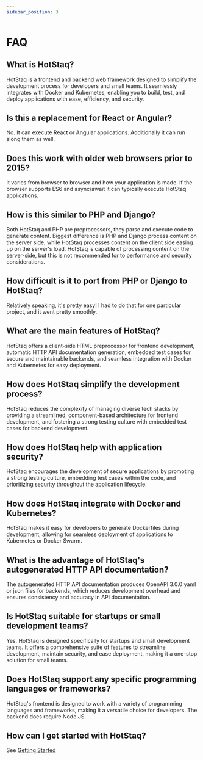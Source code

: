 ```yaml
---
sidebar_position: 3
---
```


# FAQ

## What is HotStaq?
HotStaq is a frontend and backend web framework designed to simplify the development process for developers and small teams. It seamlessly integrates with Docker and Kubernetes, enabling you to build, test, and deploy applications with ease, efficiency, and security.

## Is this a replacement for React or Angular?
No. It can execute React or Angular applications. Additionally it can run along them as well.

## Does this work with older web browsers prior to 2015?
It varies from browser to browser and how your application is made. If the browser supports ES6 and async/await it can typically execute HotStaq applications.

## How is this similar to PHP and Django?
Both HotStaq and PHP are preprocessors, they parse and execute code to generate content. Biggest difference is PHP and Django process content on the server side, while HotStaq processes content on the client side easing up on the server's load. HotStaq is capable of processing content on the server-side, but this is not recommended for to performance and security considerations.

## How difficult is it to port from PHP or Django to HotStaq?
Relatively speaking, it's pretty easy! I had to do that for one particular project, and it went pretty smoothly.

## What are the main features of HotStaq?
HotStaq offers a client-side HTML preprocessor for frontend development, automatic HTTP API documentation generation, embedded test cases for secure and maintainable backends, and seamless integration with Docker and Kubernetes for easy deployment.

## How does HotStaq simplify the development process?
HotStaq reduces the complexity of managing diverse tech stacks by providing a streamlined, component-based architecture for frontend development, and fostering a strong testing culture with embedded test cases for backend development.

## How does HotStaq help with application security?
HotStaq encourages the development of secure applications by promoting a strong testing culture, embedding test cases within the code, and prioritizing security throughout the application lifecycle.

## How does HotStaq integrate with Docker and Kubernetes?
HotStaq makes it easy for developers to generate Dockerfiles during development, allowing for seamless deployment of applications to Kubernetes or Docker Swarm.

## What is the advantage of HotStaq's autogenerated HTTP API documentation?
The autogenerated HTTP API documentation produces OpenAPI 3.0.0 yaml or json files for backends, which reduces development overhead and ensures consistency and accuracy in API documentation.

## Is HotStaq suitable for startups or small development teams?
Yes, HotStaq is designed specifically for startups and small development teams. It offers a comprehensive suite of features to streamline development, maintain security, and ease deployment, making it a one-stop solution for small teams.

## Does HotStaq support any specific programming languages or frameworks?
HotStaq's frontend is designed to work with a variety of programming languages and frameworks, making it a versatile choice for developers. The backend does require Node.JS.

## How can I get started with HotStaq?
See [Getting Started](getting-started.md)